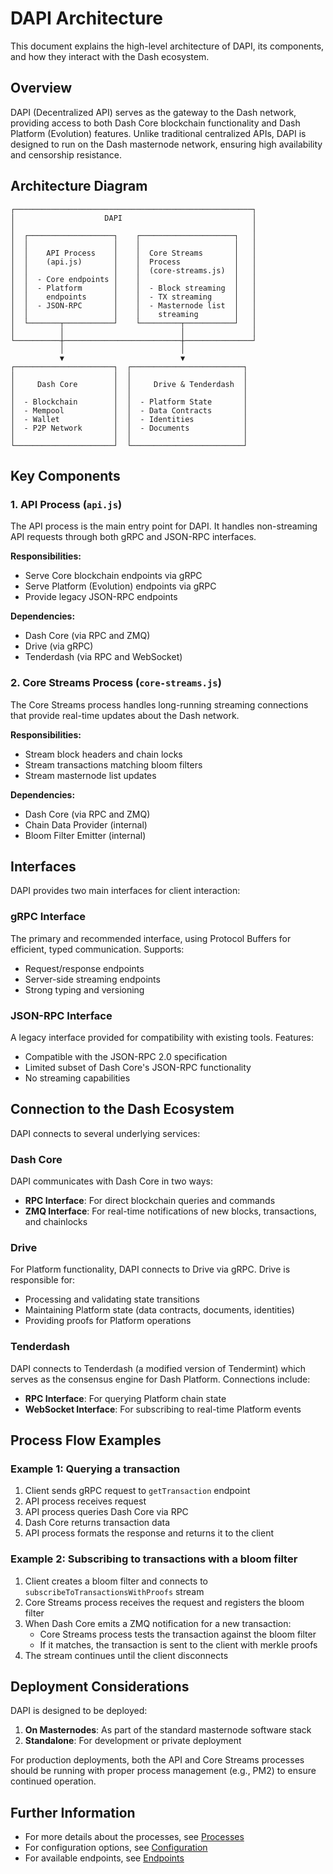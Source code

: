 # DAPI Architecture

This document explains the high-level architecture of DAPI, its components, and how they interact with the Dash ecosystem.

## Overview

DAPI (Decentralized API) serves as the gateway to the Dash network, providing access to both Dash Core blockchain functionality and Dash Platform (Evolution) features. Unlike traditional centralized APIs, DAPI is designed to run on the Dash masternode network, ensuring high availability and censorship resistance.

## Architecture Diagram

```
┌─────────────────────────────────────────────────────┐
│                    DAPI                             │
│                                                     │
│  ┌───────────────────┐    ┌─────────────────────┐   │
│  │                   │    │                     │   │
│  │    API Process    │    │  Core Streams       │   │
│  │    (api.js)       │    │  Process            │   │
│  │                   │    │  (core-streams.js)  │   │
│  │  - Core endpoints │    │                     │   │
│  │  - Platform       │    │  - Block streaming  │   │
│  │    endpoints      │    │  - TX streaming     │   │
│  │  - JSON-RPC       │    │  - Masternode list  │   │
│  │                   │    │    streaming        │   │
│  └───────┬───────────┘    └─────────┬───────────┘   │
│          │                          │               │
└──────────┼──────────────────────────┼───────────────┘
           │                          │
           ▼                          ▼
┌──────────────────────┐  ┌─────────────────────────┐
│                      │  │                         │
│     Dash Core        │  │     Drive & Tenderdash  │
│                      │  │                         │
│  - Blockchain        │  │  - Platform State       │
│  - Mempool           │  │  - Data Contracts       │
│  - Wallet            │  │  - Identities           │
│  - P2P Network       │  │  - Documents            │
│                      │  │                         │
└──────────────────────┘  └─────────────────────────┘
```

## Key Components

### 1. API Process (`api.js`)

The API process is the main entry point for DAPI. It handles non-streaming API requests through both gRPC and JSON-RPC interfaces.

**Responsibilities:**
- Serve Core blockchain endpoints via gRPC
- Serve Platform (Evolution) endpoints via gRPC
- Provide legacy JSON-RPC endpoints

**Dependencies:**
- Dash Core (via RPC and ZMQ)
- Drive (via gRPC)
- Tenderdash (via RPC and WebSocket)

### 2. Core Streams Process (`core-streams.js`)

The Core Streams process handles long-running streaming connections that provide real-time updates about the Dash network.

**Responsibilities:**
- Stream block headers and chain locks
- Stream transactions matching bloom filters
- Stream masternode list updates

**Dependencies:**
- Dash Core (via RPC and ZMQ)
- Chain Data Provider (internal)
- Bloom Filter Emitter (internal)

## Interfaces

DAPI provides two main interfaces for client interaction:

### gRPC Interface

The primary and recommended interface, using Protocol Buffers for efficient, typed communication. Supports:
- Request/response endpoints
- Server-side streaming endpoints
- Strong typing and versioning

### JSON-RPC Interface

A legacy interface provided for compatibility with existing tools. Features:
- Compatible with the JSON-RPC 2.0 specification
- Limited subset of Dash Core's JSON-RPC functionality
- No streaming capabilities

## Connection to the Dash Ecosystem

DAPI connects to several underlying services:

### Dash Core

DAPI communicates with Dash Core in two ways:
- **RPC Interface**: For direct blockchain queries and commands
- **ZMQ Interface**: For real-time notifications of new blocks, transactions, and chainlocks

### Drive

For Platform functionality, DAPI connects to Drive via gRPC. Drive is responsible for:
- Processing and validating state transitions
- Maintaining Platform state (data contracts, documents, identities)
- Providing proofs for Platform operations

### Tenderdash

DAPI connects to Tenderdash (a modified version of Tendermint) which serves as the consensus engine for Dash Platform. Connections include:
- **RPC Interface**: For querying Platform chain state
- **WebSocket Interface**: For subscribing to real-time Platform events

## Process Flow Examples

### Example 1: Querying a transaction

1. Client sends gRPC request to `getTransaction` endpoint
2. API process receives request
3. API process queries Dash Core via RPC
4. Dash Core returns transaction data
5. API process formats the response and returns it to the client

### Example 2: Subscribing to transactions with a bloom filter

1. Client creates a bloom filter and connects to `subscribeToTransactionsWithProofs` stream
2. Core Streams process receives the request and registers the bloom filter
3. When Dash Core emits a ZMQ notification for a new transaction:
   - Core Streams process tests the transaction against the bloom filter
   - If it matches, the transaction is sent to the client with merkle proofs
4. The stream continues until the client disconnects

## Deployment Considerations

DAPI is designed to be deployed:

1. **On Masternodes**: As part of the standard masternode software stack
2. **Standalone**: For development or private deployment

For production deployments, both the API and Core Streams processes should be running with proper process management (e.g., PM2) to ensure continued operation.

## Further Information

- For more details about the processes, see [Processes](./processes.md)
- For configuration options, see [Configuration](./configuration.md)
- For available endpoints, see [Endpoints](./endpoints/index.md)